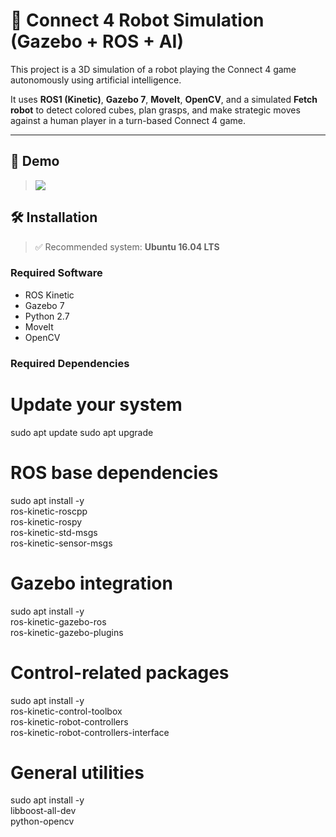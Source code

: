 # 🤖 Connect 4 Robot Simulation (Gazebo + ROS + AI)

This project is a 3D simulation of a robot playing the Connect 4 game autonomously using artificial intelligence.

It uses **ROS1 (Kinetic)**, **Gazebo 7**, **MoveIt**, **OpenCV**, and a simulated **Fetch robot** to detect colored cubes, plan grasps, and make strategic moves against a human player in a turn-based Connect 4 game.

---

## 🎥 Demo

> <img src="video/video.mp4" align="middle"> 

## 🛠️ Installation

> ✅ Recommended system: **Ubuntu 16.04 LTS**

### Required Software

- ROS Kinetic
- Gazebo 7
- Python 2.7
- MoveIt
- OpenCV

### Required Dependencies

# Update your system
sudo apt update
sudo apt upgrade

# ROS base dependencies
sudo apt install -y \
  ros-kinetic-roscpp \
  ros-kinetic-rospy \
  ros-kinetic-std-msgs \
  ros-kinetic-sensor-msgs

# Gazebo integration
sudo apt install -y \
  ros-kinetic-gazebo-ros \
  ros-kinetic-gazebo-plugins

# Control-related packages
sudo apt install -y \
  ros-kinetic-control-toolbox \
  ros-kinetic-robot-controllers \
  ros-kinetic-robot-controllers-interface

# General utilities
sudo apt install -y \
  libboost-all-dev \
  python-opencv
